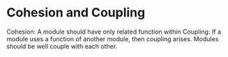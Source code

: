 # Cohesion and Coupling

Cohesion: A module should have only related function within
Coupling: If a module uses a function of another module, then coupling arises. Modules should be well couple with each other. 
